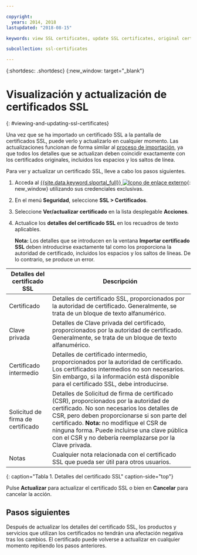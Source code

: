 ```yaml
---

copyright:
  years: 2014, 2018
lastupdated: "2018-08-15"

keywords: view SSL certificates, update SSL certificates, original certificates

subcollection: ssl-certificates

---
```


{:shortdesc: .shortdesc}
{:new_window: target="_blank"}

# Visualización y actualización de certificados SSL
{: #viewing-and-updating-ssl-certificates}


Una vez que se ha importado un certificado SSL a la pantalla de certificados SSL, puede verlo y actualizarlo en cualquier momento. Las actualizaciones funcionan de forma similar al [proceso de importación](/docs/infrastructure/ssl-certificates?topic=ssl-certificates-importing-ssl-certificates), ya que todos los detalles que se actualizan deben coincidir exactamente con los certificados originales, incluidos los espacios y los saltos de línea.

Para ver y actualizar un certificado SSL, lleve a cabo los pasos siguientes.

1. Acceda al [{{site.data.keyword.slportal_full}} ![Icono de enlace externo](../../icons/launch-glyph.svg "Icono de enlace externo")](https://control.softlayer.com/){: new_window} utilizando sus credenciales exclusivas.
2. En el menú **Seguridad**, seleccione **SSL > Certificados**.
2. Seleccione **Ver/actualizar certificado** en la lista desplegable **Acciones**.
3. Actualice los **detalles del certificado SSL** en los recuadros de texto aplicables.

   **Nota:** Los detalles que se introducen en la ventana **Importar certificado SSL** deben introducirse exactamente tal como los proporciona la autoridad de certificado, incluidos los espacios y los saltos de líneas. De lo contrario, se produce un error.

| Detalles del certificado SSL     | Descripción |
| --------------------------- | ----------- |
|Certificado                  | Detalles de certificado SSL, proporcionados por la autoridad de certificado. Generalmente, se trata de un bloque de texto alfanumérico.|
|Clave privada                  | Detalles de Clave privada del certificado, proporcionados por la autoridad de certificado. Generalmente, se trata de un bloque de texto alfanumérico.|
|Certificado intermedio     | Detalles de certificado intermedio, proporcionados por la autoridad de certificado. Los certificados intermedios no son necesarios. Sin embargo, si la información está disponible para el certificado SSL, debe introducirse.|
|Solicitud de firma de certificado  | Detalles de Solicitud de firma de certificado (CSR), proporcionados por la autoridad de certificado. No son necesarios los detalles de CSR, pero deben proporcionarse si son parte del certificado. **Nota:** no modifique el CSR de ninguna forma. Puede incluirse una clave pública con el CSR y no debería reemplazarse por la Clave privada.|
|Notas                        | Cualquier nota relacionada con el certificado SSL que pueda ser útil para otros usuarios.|
{: caption="Tabla 1. Detalles del certificado SSL" caption-side="top"}

Pulse **Actualizar** para actualizar el certificado SSL o bien en **Cancelar** para cancelar la acción.

## Pasos siguientes

Después de actualizar los detalles del certificado SSL, los productos y servicios que utilizan los certificados no tendrán una afectación negativa tras los cambios. El certificado puede volverse a actualizar en cualquier momento repitiendo los pasos anteriores.
